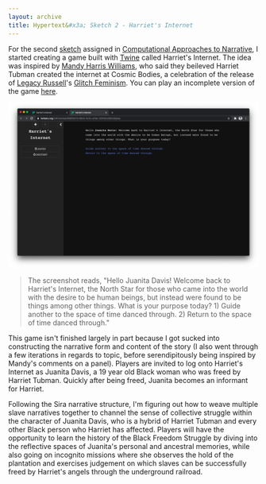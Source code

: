 ```yaml
---
layout: archive
title: Hypertext&#x3a; Sketch 2 - Harriet's Internet
---
```

For the second [sketch](http://catn.decontextualize.com/schedule/) assigned in [Computational Approaches to Narrative](http://catn.decontextualize.com), I started creating a game built with [Twine](https://twinery.org) called Harriet's Internet. The idea was inspired by [Mandy Harris Williams](https://www.mandyharriswilliams.com/), who said they beileved Harriet Tubman created the internet at Cosmic Bodies, a celebration of the release of [Legacy Russell](https://www.legacyrussell.com/)'s [Glitch Feminism](https://www.versobooks.com/books/3668-glitch-feminism). You can play an incomplete version of the game [here](harriets-internet.html).

![A screenshot of a part of the game.](/assets/img/blog/harriets-internet1.png)
> The screenshot reads, "Hello Juanita Davis! Welcome back to Harriet's Internet, the North Star for those who came into the world with the desire to be human beings, but instead were found to be things among other things. What is your purpose today? 1) Guide another to the space of time danced through. 2) Return to the space of time danced through."

This game isn't finished largely in part because I got sucked into constructing the narrative form and content of the story (I also went through a few iterations in regards to topic, before serendipitously being inspired by Mandy's comments on a panel). Players are invited to log onto Harriet's Internet as Juanita Davis, a 19 year old Black woman who was freed by Harriet Tubman. Quickly after being freed, Juanita becomes an informant for Harriet.

Following the Sira narrative structure, I'm figuring out how to weave multiple slave narratives together to channel the sense of collective struggle within the character of Juanita Davis, who is a hybrid of Harriet Tubman and every other Black person who Harriet has affected. Players will have the opportunity to learn the history of the Black Freedom Struggle by diving into the reflective spaces of Juanita's personal and ancestral memories, while also going on incognito missions where she observes the hold of the plantation and exercises judgement on which slaves can be successfully freed by Harriet's angels through the underground railroad.

